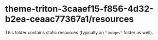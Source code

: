 # theme-triton-3caaef15-f856-4d32-b2ea-ceaac77367a1/resources

This folder contains static resources (typically an `"images"` folder as well).
